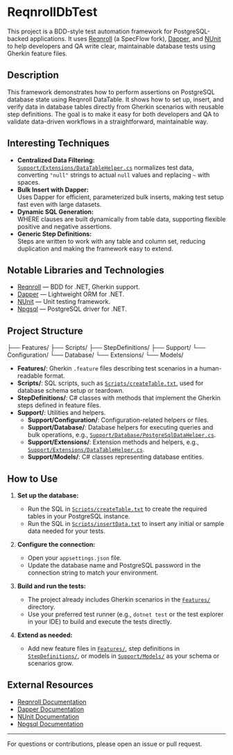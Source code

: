 # ReqnrollDbTest

This project is a BDD-style test automation framework for PostgreSQL-backed applications. It uses [Reqnroll](https://reqnroll.net/) (a SpecFlow fork), [Dapper](https://github.com/DapperLib/Dapper), and [NUnit](https://nunit.org/) to help developers and QA write clear, maintainable database tests using Gherkin feature files.

## Description

This framework demonstrates how to perform assertions on PostgreSQL database state using Reqnroll DataTable. It shows how to set up, insert, and verify data in database tables directly from Gherkin scenarios with reusable step definitions. The goal is to make it easy for both developers and QA to validate data-driven workflows in a straightforward, maintainable way.

## Interesting Techniques

- **Centralized Data Filtering:**  
  [`Support/Extensions/DataTableHelper.cs`](./Support/Extensions/DataTableHelper.cs) normalizes test data, converting `"null"` strings to actual `null` values and replacing `~` with spaces.
- **Bulk Insert with Dapper:**  
  Uses Dapper for efficient, parameterized bulk inserts, making test setup fast even with large datasets.
- **Dynamic SQL Generation:**  
  WHERE clauses are built dynamically from table data, supporting flexible positive and negative assertions.
- **Generic Step Definitions:**  
  Steps are written to work with any table and column set, reducing duplication and making the framework easy to extend.

## Notable Libraries and Technologies

- [Reqnroll](https://reqnroll.net/) — BDD for .NET, Gherkin support.
- [Dapper](https://github.com/DapperLib/Dapper) — Lightweight ORM for .NET.
- [NUnit](https://nunit.org/) — Unit testing framework.
- [Npgsql](https://www.npgsql.org/) — PostgreSQL driver for .NET.

## Project Structure
 ├── Features/ 
 ├── Scripts/ 
 ├── StepDefinitions/ 
 ├── Support/ 
    └── Configuration/ 
    └── Database/ 
    └── Extensions/
    └── Models/ 
 
- **Features/**: Gherkin `.feature` files describing test scenarios in a human-readable format.
- **Scripts/**: SQL scripts, such as [`Scripts/createTable.txt`](./Scripts/createTable.txt), used for database schema setup or teardown.
- **StepDefinitions/**: C# classes with methods that implement the Gherkin steps defined in feature files.
- **Support/**: Utilities and helpers.
    - **Support/Configuration/**: Configuration-related helpers or files.
    - **Support/Database/**: Database helpers for executing queries and bulk operations, e.g., [`Support/Database/PostgreSqlDataHelper.cs`](./Support/Database/PostgreSqlDataHelper.cs).
    - **Support/Extensions/**: Extension methods and helpers, e.g., [`Support/Extensions/DataTableHelper.cs`](./Support/Extensions/DataTableHelper.cs).
    - **Support/Models/**: C# classes representing database entities.

## How to Use

1. **Set up the database:**
   - Run the SQL in [`Scripts/createTable.txt`](./Scripts/createTable.txt) to create the required tables in your PostgreSQL instance.
   - Run the SQL in [`Scripts/insertData.txt`](./Scripts/insertData.txt) to insert any initial or sample data needed for your tests.

2. **Configure the connection:**
   - Open your `appsettings.json` file.
   - Update the database name and PostgreSQL password in the connection string to match your environment.

3. **Build and run the tests:**
   - The project already includes Gherkin scenarios in the [`Features/`](./Features/) directory.
   - Use your preferred test runner (e.g., `dotnet test` or the test explorer in your IDE) to build and execute the tests directly.

4. **Extend as needed:**
   - Add new feature files in [`Features/`](./Features/), step definitions in [`StepDefinitions/`](./StepDefinitions/), or models in [`Support/Models/`](./Support/Models/) as your schema or scenarios grow.

## External Resources

- [Reqnroll Documentation](https://reqnroll.net/docs/)
- [Dapper Documentation](https://github.com/DapperLib/Dapper)
- [NUnit Documentation](https://docs.nunit.org/)
- [Npgsql Documentation](https://www.npgsql.org/doc/index.html)

---

For questions or contributions, please open an issue or pull request.
